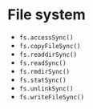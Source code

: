 # File system

- `fs.accessSync()`
- `fs.copyFileSync()`
- `fs.readdirSync()`
- `fs.readSync()`
- `fs.rmdirSync()`
- `fs.statSync()`
- `fs.unlinkSync()`
- `fs.writeFileSync()`